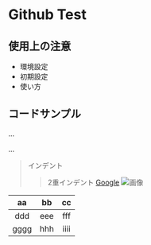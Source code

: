# Github Test

## 使用上の注意
- 環境設定
- 初期設定
- 使い方

## コードサンプル




…

…

> インデント
>>2重インデント
[Google](https://www.google.jp)
![画像](https://www.google.jp/img.jpg)


|aa|bb|cc|
|:--:|:--:|:--:|
|ddd|eee|fff|
|gggg|hhh|iiii|